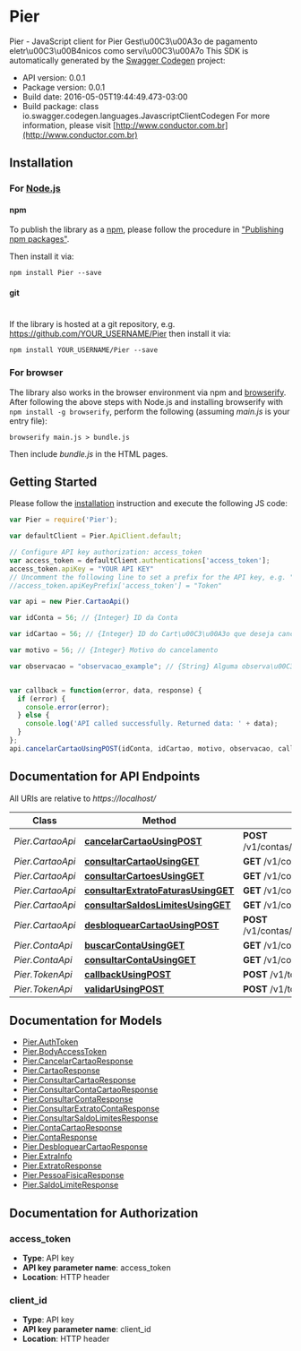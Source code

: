 # Pier

Pier - JavaScript client for Pier
Gest\u00C3\u00A3o de pagamento eletr\u00C3\u00B4nicos como servi\u00C3\u00A7o
This SDK is automatically generated by the [Swagger Codegen](https://github.com/swagger-api/swagger-codegen) project:

- API version: 0.0.1
- Package version: 0.0.1
- Build date: 2016-05-05T19:44:49.473-03:00
- Build package: class io.swagger.codegen.languages.JavascriptClientCodegen
For more information, please visit [http://www.conductor.com.br](http://www.conductor.com.br)

## Installation

### For [Node.js](https://nodejs.org/)

#### npm

To publish the library as a [npm](https://www.npmjs.com/),
please follow the procedure in ["Publishing npm packages"](https://docs.npmjs.com/getting-started/publishing-npm-packages).

Then install it via:

```shell
npm install Pier --save
```

#### git
#
If the library is hosted at a git repository, e.g.
https://github.com/YOUR_USERNAME/Pier
then install it via:

```shell
npm install YOUR_USERNAME/Pier --save
```

### For browser

The library also works in the browser environment via npm and [browserify](http://browserify.org/). After following
the above steps with Node.js and installing browserify with `npm install -g browserify`,
perform the following (assuming *main.js* is your entry file):

```shell
browserify main.js > bundle.js
```

Then include *bundle.js* in the HTML pages.

## Getting Started

Please follow the [installation](#installation) instruction and execute the following JS code:

```javascript
var Pier = require('Pier');

var defaultClient = Pier.ApiClient.default;

// Configure API key authorization: access_token
var access_token = defaultClient.authentications['access_token'];
access_token.apiKey = "YOUR API KEY"
// Uncomment the following line to set a prefix for the API key, e.g. "Token" (defaults to null)
//access_token.apiKeyPrefix['access_token'] = "Token"

var api = new Pier.CartaoApi()

var idConta = 56; // {Integer} ID da Conta

var idCartao = 56; // {Integer} ID do Cart\u00C3\u00A3o que deseja cancelar

var motivo = 56; // {Integer} Motivo do cancelamento

var observacao = "observacao_example"; // {String} Alguma observa\u00C3\u00A7\u00C3\u00A3o para o cancelamento


var callback = function(error, data, response) {
  if (error) {
    console.error(error);
  } else {
    console.log('API called successfully. Returned data: ' + data);
  }
};
api.cancelarCartaoUsingPOST(idConta, idCartao, motivo, observacao, callback);

```

## Documentation for API Endpoints

All URIs are relative to *https://localhost/*

Class | Method | HTTP request | Description
------------ | ------------- | ------------- | -------------
*Pier.CartaoApi* | [**cancelarCartaoUsingPOST**](docs/CartaoApi.md#cancelarCartaoUsingPOST) | **POST** /v1/contas/{idConta}/cartoes/{idCartao}/cancelar | /contas/{idConta}/cartoes/{idCartao}/cancelar
*Pier.CartaoApi* | [**consultarCartaoUsingGET**](docs/CartaoApi.md#consultarCartaoUsingGET) | **GET** /v1/contas/{idConta}/cartoes/{idCartao} | /contas/{idConta}/cartoes/{idCartao}
*Pier.CartaoApi* | [**consultarCartoesUsingGET**](docs/CartaoApi.md#consultarCartoesUsingGET) | **GET** /v1/contas/{idConta}/cartoes | /contas/{idConta}/cartoes
*Pier.CartaoApi* | [**consultarExtratoFaturasUsingGET**](docs/CartaoApi.md#consultarExtratoFaturasUsingGET) | **GET** /v1/contas/{idConta}/cartoes/{idCartao}/faturas | /contas/{idConta}/cartoes/{idCartao}/faturas
*Pier.CartaoApi* | [**consultarSaldosLimitesUsingGET**](docs/CartaoApi.md#consultarSaldosLimitesUsingGET) | **GET** /v1/contas/{idConta}/cartoes/{idCartao}/limites | /contas/{idConta}/cartoes/{idCartao}/limites
*Pier.CartaoApi* | [**desbloquearCartaoUsingPOST**](docs/CartaoApi.md#desbloquearCartaoUsingPOST) | **POST** /v1/contas/{idConta}/cartoes/{idCartao}/desbloquear | /contas/{idConta}/cartoes/{idCartao}/desbloquear
*Pier.ContaApi* | [**buscarContaUsingGET**](docs/ContaApi.md#buscarContaUsingGET) | **GET** /v1/contas/buscar | /contas/buscar
*Pier.ContaApi* | [**consultarContaUsingGET**](docs/ContaApi.md#consultarContaUsingGET) | **GET** /v1/contas/{idConta} | /contas/{idConta}
*Pier.TokenApi* | [**callbackUsingPOST**](docs/TokenApi.md#callbackUsingPOST) | **POST** /v1/tokens/callback | /tokens/callback
*Pier.TokenApi* | [**validarUsingPOST**](docs/TokenApi.md#validarUsingPOST) | **POST** /v1/tokens/validar | /tokens/validar


## Documentation for Models

 - [Pier.AuthToken](docs/AuthToken.md)
 - [Pier.BodyAccessToken](docs/BodyAccessToken.md)
 - [Pier.CancelarCartaoResponse](docs/CancelarCartaoResponse.md)
 - [Pier.CartaoResponse](docs/CartaoResponse.md)
 - [Pier.ConsultarCartaoResponse](docs/ConsultarCartaoResponse.md)
 - [Pier.ConsultarContaCartaoResponse](docs/ConsultarContaCartaoResponse.md)
 - [Pier.ConsultarContaResponse](docs/ConsultarContaResponse.md)
 - [Pier.ConsultarExtratoContaResponse](docs/ConsultarExtratoContaResponse.md)
 - [Pier.ConsultarSaldoLimitesResponse](docs/ConsultarSaldoLimitesResponse.md)
 - [Pier.ContaCartaoResponse](docs/ContaCartaoResponse.md)
 - [Pier.ContaResponse](docs/ContaResponse.md)
 - [Pier.DesbloquearCartaoResponse](docs/DesbloquearCartaoResponse.md)
 - [Pier.ExtraInfo](docs/ExtraInfo.md)
 - [Pier.ExtratoResponse](docs/ExtratoResponse.md)
 - [Pier.PessoaFisicaResponse](docs/PessoaFisicaResponse.md)
 - [Pier.SaldoLimiteResponse](docs/SaldoLimiteResponse.md)


## Documentation for Authorization


### access_token

- **Type**: API key
- **API key parameter name**: access_token
- **Location**: HTTP header

### client_id

- **Type**: API key
- **API key parameter name**: client_id
- **Location**: HTTP header

